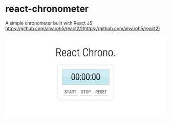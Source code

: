 # react-chronometer
A simple chronometer built with React JS https://github.com/alvaroh5/react2/](https://github.com/alvaroh5/react2)

![screenshot](./screenshot.png)
